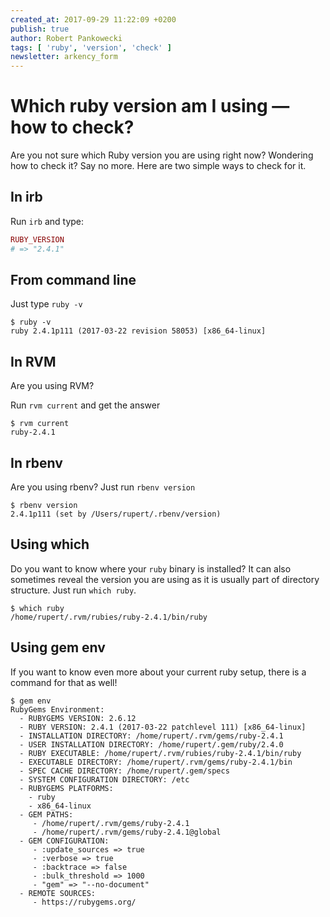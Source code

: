 ```yaml
---
created_at: 2017-09-29 11:22:09 +0200
publish: true
author: Robert Pankowecki
tags: [ 'ruby', 'version', 'check' ]
newsletter: arkency_form
---
```


# Which ruby version am I using — how to check?

Are you not sure which Ruby version you are using right now? Wondering how to check it? Say no more. Here are two simple ways to check for it.

<!-- more -->

## In irb

Run `irb` and type:

```ruby
RUBY_VERSION
# => "2.4.1"
```

## From command line

Just type `ruby -v`

```
$ ruby -v
ruby 2.4.1p111 (2017-03-22 revision 58053) [x86_64-linux]
```

## In RVM

Are you using RVM?

Run `rvm current` and get the answer

```
$ rvm current
ruby-2.4.1
```

## In rbenv

Are you using rbenv? Just run `rbenv version`

```
$ rbenv version
2.4.1p111 (set by /Users/rupert/.rbenv/version)
```

## Using which

Do you want to know where your `ruby` binary is installed? It can also sometimes reveal the version you are using as it is usually part of directory structure. Just run `which ruby`.

```
$ which ruby
/home/rupert/.rvm/rubies/ruby-2.4.1/bin/ruby
```

## Using gem env

If you want to know even more about your current ruby setup, there is a command for that as well!

```
$ gem env
RubyGems Environment:
  - RUBYGEMS VERSION: 2.6.12
  - RUBY VERSION: 2.4.1 (2017-03-22 patchlevel 111) [x86_64-linux]
  - INSTALLATION DIRECTORY: /home/rupert/.rvm/gems/ruby-2.4.1
  - USER INSTALLATION DIRECTORY: /home/rupert/.gem/ruby/2.4.0
  - RUBY EXECUTABLE: /home/rupert/.rvm/rubies/ruby-2.4.1/bin/ruby
  - EXECUTABLE DIRECTORY: /home/rupert/.rvm/gems/ruby-2.4.1/bin
  - SPEC CACHE DIRECTORY: /home/rupert/.gem/specs
  - SYSTEM CONFIGURATION DIRECTORY: /etc
  - RUBYGEMS PLATFORMS:
    - ruby
    - x86_64-linux
  - GEM PATHS:
     - /home/rupert/.rvm/gems/ruby-2.4.1
     - /home/rupert/.rvm/gems/ruby-2.4.1@global
  - GEM CONFIGURATION:
     - :update_sources => true
     - :verbose => true
     - :backtrace => false
     - :bulk_threshold => 1000
     - "gem" => "--no-document"
  - REMOTE SOURCES:
     - https://rubygems.org/
```
